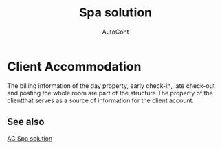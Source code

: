 ﻿---
    title: "Spa solution"
    author: AutoCont
    ms.date: 04/30/2018
    ms.topic: article
    ms.prod: dynamics-nav-2017
    ms.contentlocale: en
    ms.lasthandoff: 04/30/2018
---

# Client Accommodation

The billing information of the day property, early check-in, late check-out and posting the whole room are part of the structure The property of the clientthat serves as a source of information for the client account.


## <a name="see-also"></a>See also
[AC Spa solution](ac-spa-solution.md)